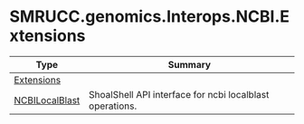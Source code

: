 ﻿
# SMRUCC.genomics.Interops.NCBI.Extensions

|Type|Summary|
|----|-------|
|[Extensions](./Extensions.md)||
|[NCBILocalBlast](./NCBILocalBlast.md)|ShoalShell API interface for ncbi localblast operations.|

